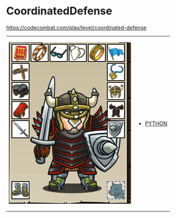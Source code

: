 # CoordinatedDefense 

https://codecombat.com/play/level/coordinated-defense
<table>
<tr>
<td>

![Hero Picture](hero.png?raw=true "Hero Picture")

</td>
<td>
<ul>
<li>

[PYTHON](CoordinatedDefense.py)

</li>
</td>
</tr>
<table>